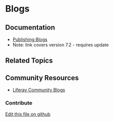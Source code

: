 # Blogs

## Documentation

* [Publishing Blogs](https://portal.liferay.dev/docs/7-2/user/-/knowledge_base/u/publishing-blogs)
* Note: link covers version 7.2 - requires update

## Related Topics


## Community Resources

* [Liferay Community Blogs](https://liferay.dev/blogs)

### Contribute

[Edit this file on github](https://github.com/olafk/controlpanel-documentation-docs/blob/master/md/74en/com_liferay_blogs_web_portlet_BlogsAdminPortlet.md)
